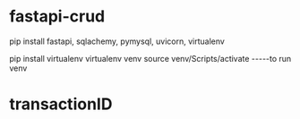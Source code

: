 # fastapi-crud

pip install fastapi, sqlachemy, pymysql, uvicorn, virtualenv

pip install virtualenv
virtualenv venv
source venv/Scripts/activate -----to run venv
# transactionID
